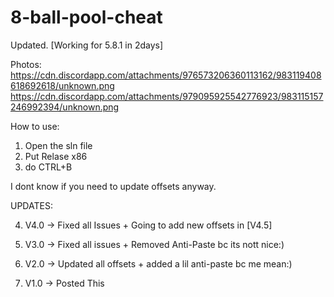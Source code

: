 # 8-ball-pool-cheat

Updated. [Working for 5.8.1 in 2days]

Photos:
https://cdn.discordapp.com/attachments/976573206360113162/983119408618692618/unknown.png
https://cdn.discordapp.com/attachments/979095925542776923/983115157246992394/unknown.png

How to use:
1. Open the sln file
2. Put Relase x86
3. do CTRL+B

I dont know if you need to update offsets anyway.

UPDATES:

4. V4.0 -> Fixed all Issues + Going to add new offsets in [V4.5]

3. V3.0 -> Fixed all issues + Removed Anti-Paste bc its nott nice:)

2. V2.0 -> Updated all offsets + added a lil anti-paste bc me mean:) 


1. V1.0 -> Posted This
